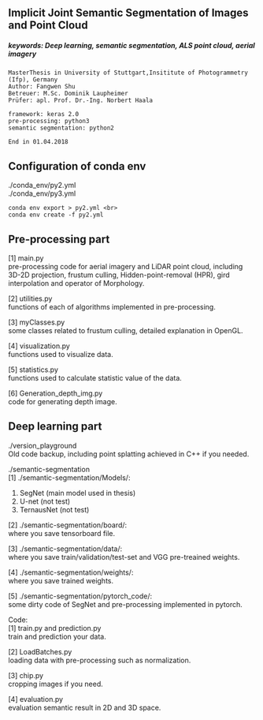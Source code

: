 ## Implicit Joint Semantic Segmentation of Images and Point Cloud
##### keywords: Deep learning, semantic segmentation, ALS point cloud, aerial imagery
```
MasterThesis in University of Stuttgart,Insititute of Photogrammetry (Ifp), Germany
Author: Fangwen Shu
Betreuer: M.Sc. Dominik Laupheimer
Prüfer: apl. Prof. Dr.-Ing. Norbert Haala

framework: keras 2.0
pre-processing: python3
semantic segmentation: python2

End in 01.04.2018
```


## Configuration of conda env

./conda_env/py2.yml <br>
./conda_env/py3.yml <br>

```
conda env export > py2.yml <br>
conda env create -f py2.yml
```


## Pre-processing part
[1] main.py <br>
pre-processing code for aerial imagery and LiDAR point cloud, including 3D-2D projection, frustum culling, 
Hidden-point-removal (HPR), gird interpolation and operator of Morphology.

[2] utilities.py <br>
functions of each of algorithms implemented in pre-processing.

[3] myClasses.py <br>
some classes related to frustum culling, detailed explanation in OpenGL.

[4] visualization.py <br>
functions used to visualize data. 

[5] statistics.py <br>
functions used to calculate statistic value of the data.

[6] Generation_depth_img.py <br>
code for generating depth image.

## Deep learning part
./version_playground <br>
Old code backup, including point splatting achieved in C++ if you needed.<br>

./semantic-segmentation <br>
[1] ./semantic-segmentation/Models/: 
1. SegNet (main model used in thesis)
2. U-net (not test)
3. TernausNet (not test)

[2] ./semantic-segmentation/board/: <br>
where you save tensorboard file.

[3] ./semantic-segmentation/data/: <br>
where you save train/validation/test-set and VGG pre-treained weights.

[4] ./semantic-segmentation/weights/: <br>
where you save trained weights.

[5] ./semantic-segmentation/pytorch_code/: <br>
some dirty code of SegNet and pre-processing implemented in pytorch. 

Code:<br>
[1] train.py and prediction.py <br>
train and prediction your data.

[2] LoadBatches.py <br>
loading data with pre-processing such as normalization.

[3] chip.py <br>
cropping images if you need.

[4] evaluation.py <br>
evaluation semantic result in 2D and 3D space.

